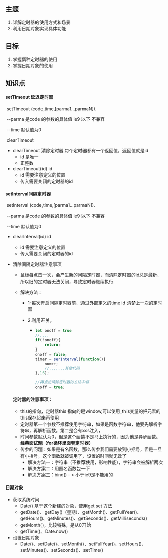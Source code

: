 

## 主题

1. 详解定时器的使用方式和场景
2. 利用日期对象实现具体功能

## 目标

1. 掌握俩种定时器的使用
2. 掌握日期对象的使用

## 知识点

#### setTimeout 延迟定时器

​	setTimeout (code,time,[parma1...parmaN]).

​	--parma 是code 的参数的具体值  ie9 以下 不兼容

​	--time 默认值为0 

​	 clearTimeout
- clearTimeout 清除定时器,每个定时器都有一个返回值，返回值就是id
  - id 是唯一
  - 正整数
- clearTimeout(id) id 
  - id 需要注意定义的位置
  - 传入需要关闭的定时器的id

#### setInterval间隔定时器

​	setInterval (code,time,[parma1...parmaN]).

​	--parma 是code 的参数的具体值  ie9 以下 不兼容

​	--time 默认值为0 

- clearInterval(id) id 
  - id 需要注意定义的位置
  - 传入需要关闭的定时器的id
  
- 清除间隔定时器注意事项
  - 鼠标每点击一次，会产生新的间隔定时器，而清除定时器的id总是最新，所以旧的定时器无法关闭，导致定时器继续执行
  - 解决方法：
    
    - 1-每次开启间隔定时器前，通过外部定义的time id 清楚上一次的定时器
    
    - 2.利用开关。
    
      - ```javascript
        let onoff = true
        //....
        if(!onoff){
        	return;
        }
        onoff = false;
        timer = serInterval(function(){
            num++;
            //.......其他代码
        },16);
        
        //再点击清除定时器的方法中将
        onoff = true;
        ```
    
        
  
  #### 定时器的注意事项：
  
  - this的指向，定时器this 指向的是window,可以使用_this变量的把元素的this保存起来再使用
  - 定时器第一个参数不推荐使用字符串，如果是函数字符串，他要先解析字符串，再解析函数。第二是会有xss注入，
  - 时间参数默认为0，但是这个函数不是马上执行的，因为他是异步函数。**经典面试题（for循环里面套定时器）**
  - 传参的问题：如果是有名函数，那么传参我们需要放到小括号，但是一旦有小括号，这个函数就被调用了，设置的时间就无效了
    - 解决方法一：字符串（不推荐使用，影响性能），字符串会被解析两次
    - 解决方案二：用匿名函数包一下
    - 解决方案三：bind() - > 小于ie9是不能用的
  

#### 日期对象

- 获取系统时间
  - Date() 基于这个新建的对象，使用get set 方法
  - getDate()、getDay()（星期）、getMonth()、getFullYear()、getHours()、getMinutes()、getSeconds()、getMilliseconds()
  - getMonth()，比较特殊，是从0开始
  - getTime()、Date.now()
- 设置日期对象
  - Date()、setDate()、setMonth()、setFullYear()、setHours()、setMinutes()、setSeconds()、setTime()







